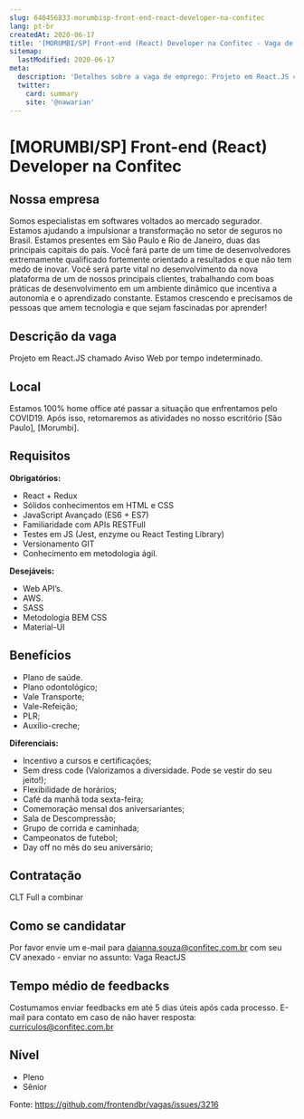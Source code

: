 ```yaml
---
slug: 640456833-morumbisp-front-end-react-developer-na-confitec
lang: pt-br
createdAt: 2020-06-17
title: '[MORUMBI/SP] Front-end (React) Developer na Confitec - Vaga de Emprego'
sitemap:
  lastModified: 2020-06-17
meta:
  description: 'Detalhes sobre a vaga de emprego: Projeto em React.JS chamado Aviso Web por tempo indeterminado.'
  twitter:
    card: summary
    site: '@nawarian'
---
```


# [MORUMBI/SP] Front-end (React) Developer na Confitec

## Nossa empresa

Somos especialistas em softwares voltados ao mercado segurador. Estamos ajudando a impulsionar a transformação no setor de seguros no Brasil. Estamos presentes em São Paulo e Rio de Janeiro, duas das principais capitais do país.
Você fará parte de um time de desenvolvedores extremamente qualificado fortemente orientado a resultados e que não tem medo de inovar.
Você será parte vital no desenvolvimento da nova plataforma de um de nossos principais clientes, trabalhando com boas práticas de desenvolvimento em um ambiente dinâmico que incentiva a autonomia e o aprendizado constante.
Estamos crescendo e precisamos de pessoas que amem tecnologia e que sejam fascinadas por aprender!

## Descrição da vaga

Projeto em React.JS chamado Aviso Web por tempo indeterminado.

## Local

Estamos 100% home office até passar a situação que enfrentamos pelo COVID19. Após isso, retomaremos as atividades no nosso escritório [São Paulo], [Morumbi].

## Requisitos

**Obrigatórios:**
- React + Redux
- Sólidos conhecimentos em HTML e CSS
- JavaScript Avançado (ES6 + ES7)
- Familiaridade com APIs RESTFull
- Testes em JS (Jest, enzyme ou React Testing Library)
- Versionamento GIT
- Conhecimento em metodologia ágil.

**Desejáveis:**
- Web API’s.
- AWS.
- SASS
- Metodologia BEM CSS
- Material-UI

## Benefícios

- Plano de saúde.
- Plano odontológico;
- Vale Transporte;
- Vale-Refeição;
- PLR;
- Auxílio-creche;

**Diferenciais:**
- Incentivo a cursos e certificações;
- Sem dress code (Valorizamos a diversidade. Pode se vestir do seu jeito!);
- Flexibilidade de horários;
- Café da manhã toda sexta-feira;
- Comemoração mensal dos aniversariantes;
- Sala de Descompressão;
- Grupo de corrida e caminhada;
- Campeonatos de futebol;
- Day off no mês do seu aniversário;

## Contratação

CLT Full a combinar

## Como se candidatar

Por favor envie um e-mail para daianna.souza@confitec.com.br com seu CV anexado - enviar no assunto: Vaga ReactJS

## Tempo médio de feedbacks

Costumamos enviar feedbacks em até 5 dias úteis após cada processo.
E-mail para contato em caso de não haver resposta: curriculos@confitec.com.br

## Nível

- Pleno
- Sênior


Fonte: https://github.com/frontendbr/vagas/issues/3216